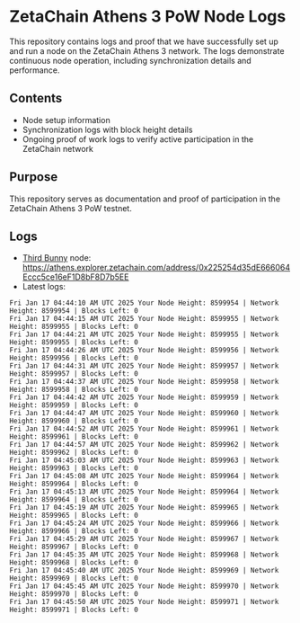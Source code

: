 # ZetaChain Athens 3 PoW Node Logs
This repository contains logs and proof that we have successfully set up and run a node on the ZetaChain Athens 3 network. The logs demonstrate continuous node operation, including synchronization details and performance.

## Contents
- Node setup information
- Synchronization logs with block height details
- Ongoing proof of work logs to verify active participation in the ZetaChain network

## Purpose
This repository serves as documentation and proof of participation in the ZetaChain Athens 3 PoW testnet.

## Logs

- [Third Bunny](https://thirdbunny.xyz/) node: https://athens.explorer.zetachain.com/address/0x225254d35dE666064Eccc5ce16eF1D8bF8D7b5EE
- Latest logs:
```
Fri Jan 17 04:44:10 AM UTC 2025 Your Node Height: 8599954 | Network Height: 8599954 | Blocks Left: 0
Fri Jan 17 04:44:15 AM UTC 2025 Your Node Height: 8599955 | Network Height: 8599955 | Blocks Left: 0
Fri Jan 17 04:44:21 AM UTC 2025 Your Node Height: 8599955 | Network Height: 8599955 | Blocks Left: 0
Fri Jan 17 04:44:26 AM UTC 2025 Your Node Height: 8599956 | Network Height: 8599956 | Blocks Left: 0
Fri Jan 17 04:44:31 AM UTC 2025 Your Node Height: 8599957 | Network Height: 8599957 | Blocks Left: 0
Fri Jan 17 04:44:37 AM UTC 2025 Your Node Height: 8599958 | Network Height: 8599958 | Blocks Left: 0
Fri Jan 17 04:44:42 AM UTC 2025 Your Node Height: 8599959 | Network Height: 8599959 | Blocks Left: 0
Fri Jan 17 04:44:47 AM UTC 2025 Your Node Height: 8599960 | Network Height: 8599960 | Blocks Left: 0
Fri Jan 17 04:44:52 AM UTC 2025 Your Node Height: 8599961 | Network Height: 8599961 | Blocks Left: 0
Fri Jan 17 04:44:57 AM UTC 2025 Your Node Height: 8599962 | Network Height: 8599962 | Blocks Left: 0
Fri Jan 17 04:45:03 AM UTC 2025 Your Node Height: 8599963 | Network Height: 8599963 | Blocks Left: 0
Fri Jan 17 04:45:08 AM UTC 2025 Your Node Height: 8599964 | Network Height: 8599964 | Blocks Left: 0
Fri Jan 17 04:45:13 AM UTC 2025 Your Node Height: 8599964 | Network Height: 8599964 | Blocks Left: 0
Fri Jan 17 04:45:19 AM UTC 2025 Your Node Height: 8599965 | Network Height: 8599965 | Blocks Left: 0
Fri Jan 17 04:45:24 AM UTC 2025 Your Node Height: 8599966 | Network Height: 8599966 | Blocks Left: 0
Fri Jan 17 04:45:29 AM UTC 2025 Your Node Height: 8599967 | Network Height: 8599967 | Blocks Left: 0
Fri Jan 17 04:45:35 AM UTC 2025 Your Node Height: 8599968 | Network Height: 8599968 | Blocks Left: 0
Fri Jan 17 04:45:40 AM UTC 2025 Your Node Height: 8599969 | Network Height: 8599969 | Blocks Left: 0
Fri Jan 17 04:45:45 AM UTC 2025 Your Node Height: 8599970 | Network Height: 8599970 | Blocks Left: 0
Fri Jan 17 04:45:50 AM UTC 2025 Your Node Height: 8599971 | Network Height: 8599971 | Blocks Left: 0
```
